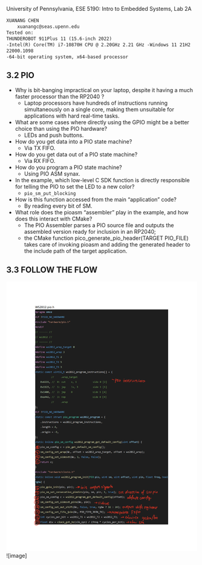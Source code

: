 University of Pennsylvania, ESE 5190: Intro to Embedded Systems, Lab 2A

    XUANANG CHEN
        xuanangc@seas.upenn.edu
    Tested on: 
    THUNDEROBOT 911Plus 11 (15.6-inch 2022)
    -Intel(R) Core(TM) i7-10870H CPU @ 2.20GHz 2.21 GHz -Windows 11 21H2 22000.1098
    -64-bit operating system, x64-based processor

## 3.2 PIO
- Why is bit-banging impractical on your laptop, despite it having a much faster processor than the RP2040 ?
    - Laptop processors have hundreds of instructions running simultaneously on a single core, making them unsuitable for applications with hard real-time tasks.
- What are some cases where directly using the GPIO might be a better choice than using the PIO hardware?
    - LEDs and push buttons.
- How do you get data into a PIO state machine?
    - Via TX FIFO.
- How do you get data out of a PIO state machine?
    - Via RX FIFO.
- How do you program a PIO state machine?
    - Using PIO ASM synax.
- In the example, which low-level C SDK function is directly responsible for telling the PIO to set the LED to a new color?
    - `pio_sm_put_blocking`
- How is this function accessed from the main “application” code?
    - By reading every bit of SM.
 - What role does the pioasm “assembler” play in the example, and how does this interact with CMake?
    - The PIO Assembler parses a PIO source file and outputs the assembled version ready for inclusion in an RP2040;
    - the CMake function pico_generate_pio_header(TARGET PIO_FILE) takes care of invoking pioasm and adding the generated header to the include path of the target application.
## 3.3 FOLLOW THE FLOW
![image](https://github.com/IndigoQuadratic/ese5190-2022-lab2-into-the-void-star/blob/44cf3a90f34fbbf224ca9f7cd6a5a9a07c01714b/ws2812_00.png)
![image]
